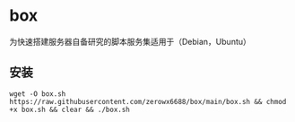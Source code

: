 # box
为快速搭建服务器自备研究的脚本服务集适用于（Debian，Ubuntu）
## 安装
`wget -O box.sh https://raw.githubusercontent.com/zerowx6688/box/main/box.sh && chmod +x box.sh && clear && ./box.sh`
